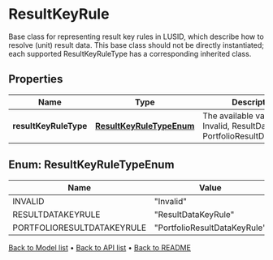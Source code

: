 

# ResultKeyRule

Base class for representing result key rules in LUSID, which describe how to resolve (unit) result data. This base class should not be directly instantiated; each supported ResultKeyRuleType has a corresponding inherited class.

## Properties

| Name | Type | Description | Notes |
|------------ | ------------- | ------------- | -------------|
|**resultKeyRuleType** | [**ResultKeyRuleTypeEnum**](#ResultKeyRuleTypeEnum) | The available values are: Invalid, ResultDataKeyRule, PortfolioResultDataKeyRule |  |



## Enum: ResultKeyRuleTypeEnum

| Name | Value |
|---- | -----|
| INVALID | &quot;Invalid&quot; |
| RESULTDATAKEYRULE | &quot;ResultDataKeyRule&quot; |
| PORTFOLIORESULTDATAKEYRULE | &quot;PortfolioResultDataKeyRule&quot; |



[Back to Model list](../README.md#documentation-for-models) &#8226; [Back to API list](../README.md#documentation-for-api-endpoints) &#8226; [Back to README](../README.md)


